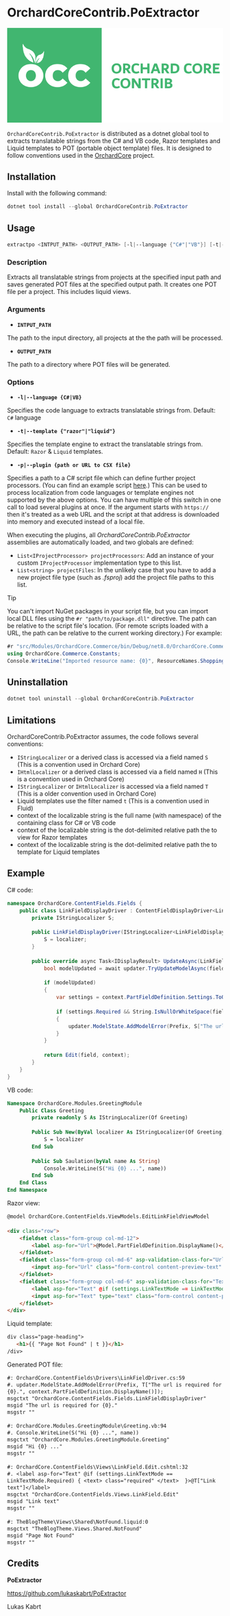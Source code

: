# OrchardCoreContrib.PoExtractor

![Orchard Core Contrib](images/OCC.png)

`OrchardCoreContrib.PoExtractor` is distributed as a dotnet global tool to extracts translatable strings from the C# and VB code, Razor templates and Liquid templates to POT (portable object template) files. It is designed to follow conventions used in the [OrchardCore](https://github.com/OrchardCMS/OrchardCore) project.

## Installation

Install with the following command:

```powershell
dotnet tool install --global OrchardCoreContrib.PoExtractor
```

## Usage

```powershell
extractpo <INTPUT_PATH> <OUTPUT_PATH> [-l|--language {"C#"|"VB"}] [-t|--template {"razor"|"liquid"}]
```

### Description

Extracts all translatable strings from projects at the specified input path and saves generated POT files at the specified output path. It creates one POT file per a project. This includes liquid views.

### Arguments

- **`INTPUT_PATH`**

The path to the input directory, all projects at the the path will be processed.

- **`OUTPUT_PATH`**

The path to a directory where POT files will be generated.

### Options

- **`-l|--language {C#|VB}`**

Specifies the code language to extracts translatable strings from. Default: `C#` language

- **`-t|--template {"razor"|"liquid"}`**

Specifies the template engine to extract the translatable strings from. Default: `Razor` & `Liquid` templates.

- **`-p|--plugin {path or URL to CSX file}`**

Specifies a path to a C# script file which can define further project processors. (You can find an example script [here](test/OrchardCoreContrib.PoExtractor.Tests/PluginTestFiles/BasicJsonLocalizationProcessor.csx).) This can be used to process localization from code languages or template engines not supported by the above options. You can have multiple of this switch in one call to load several plugins at once. If the argument starts with `https://` then it's treated as a web URL and the script at that address is downloaded into memory and executed instead of a local file.

When executing the plugins, all _OrchardCoreContrib.PoExtractor_ assemblies are automatically loaded, and two globals are defined:

- `List<IProjectProcessor> projectProcessors`: Add an instance of your custom `IProjectProcessor` implementation type to this list.
- `List<string> projectFiles`: In the unlikely case that you have to add a new project file type (such as _.fsproj_) add the project file paths to this list.

> [!TIP]
> You can't import NuGet packages in your script file, but you can import local DLL files using the `#r "path/to/package.dll"` directive. The path can be relative to the script file's location. (For remote scripts loaded with a URL, the path can be relative to the current working directory.) For example:
> ```csharp
> #r "src/Modules/OrchardCore.Commerce/bin/Debug/net8.0/OrchardCore.Commerce.dll"
> using OrchardCore.Commerce.Constants;
> Console.WriteLine("Imported resource name: {0}", ResourceNames.ShoppingCart);
> ```

## Uninstallation

```powershell
dotnet tool uninstall --global OrchardCoreContrib.PoExtractor
```

## Limitations

OrchardCoreContrib.PoExtractor assumes, the code follows several conventions:

* `IStringLocalizer` or a derived class is accessed via a field named `S` (This is a convention used in Orchard Core)
* `IHtmlLocalizer` or a derived class is accessed via a field named `H` (This is a convention used in Orchard Core)
* `IStringLocalizer` or `IHtmlLocalizer` is accessed via a field named `T` (This is a older convention used in Orchard Core)
* Liquid templates use the filter named `t` (This is a convention used in Fluid)
* context of the localizable string is the full name (with namespace) of the containing class for C# or VB code
* context of the localizable string is the dot-delimited relative path the to view for Razor templates
* context of the localizable string is the dot-delimited relative path the to template for Liquid templates
 
## Example

C# code:
```csharp
namespace OrchardCore.ContentFields.Fields { 
    public class LinkFieldDisplayDriver : ContentFieldDisplayDriver<LinkField> {
        private IStringLocalizer S;

        public LinkFieldDisplayDriver(IStringLocalizer<LinkFieldDisplayDriver> localizer) {
            S = localizer;
        }

        public override async Task<IDisplayResult> UpdateAsync(LinkField field, IUpdateModel updater, UpdateFieldEditorContext context) {
            bool modelUpdated = await updater.TryUpdateModelAsync(field, Prefix, f => f.Url, f => f.Text);

            if (modelUpdated)
            {
                var settings = context.PartFieldDefinition.Settings.ToObject<LinkFieldSettings>();

                if (settings.Required && String.IsNullOrWhiteSpace(field.Url))
                {
                    updater.ModelState.AddModelError(Prefix, S["The url is required for {0}.", context.PartFieldDefinition.DisplayName()]);
                }
            }

            return Edit(field, context);
        }
    }
}
```

VB code:
```vb
Namespace OrchardCore.Modules.GreetingModule 
    Public Class Greeting
        private readonly S As IStringLocalizer(Of Greeting)

        Public Sub New(ByVal localizer As IStringLocalizer(Of Greeting))
            S = localizer
        End Sub

        Public Sub Saulation(byVal name As String)
            Console.WriteLine(S("Hi {0} ...", name))
        End Sub
    End Class
End Namespace
```

Razor view:
```html
@model OrchardCore.ContentFields.ViewModels.EditLinkFieldViewModel

<div class="row">
    <fieldset class="form-group col-md-12">
        <label asp-for="Url">@Model.PartFieldDefinition.DisplayName()</label>
    </fieldset>
    <fieldset class="form-group col-md-6" asp-validation-class-for="Url">
        <input asp-for="Url" class="form-control content-preview-text" placeholder="@settings.UrlPlaceholder" required="@isRequired" />
    </fieldset>
    <fieldset class="form-group col-md-6" asp-validation-class-for="Text">
        <label asp-for="Text" @if (settings.LinkTextMode == LinkTextMode.Required) { <text> class="required" </text>  }>@T["Link text"]</label>
        <input asp-for="Text" type="text" class="form-control content-preview-text" placeholder="@settings.TextPlaceholder" required="@isTextRequired" />
    </fieldset>
</div>

```

Liquid template:
```html
div class="page-heading">
   <h1>{{ "Page Not Found" | t }}</h1>
/div>

```

Generated POT file:
```
#: OrchardCore.ContentFields\Drivers\LinkFieldDriver.cs:59
#. updater.ModelState.AddModelError(Prefix, T["The url is required for {0}.", context.PartFieldDefinition.DisplayName()]);
msgctxt "OrchardCore.ContentFields.Fields.LinkFieldDisplayDriver"
msgid "The url is required for {0}."
msgstr ""

#: OrchardCore.Modules.GreetingModule\Greeting.vb:94
#. Console.WriteLine(S("Hi {0} ...", name))
msgctxt "OrchardCore.Modules.GreetingModule.Greeting"
msgid "Hi {0} ..."
msgstr ""

#: OrchardCore.ContentFields\Views\LinkField.Edit.cshtml:32
#. <label asp-for="Text" @if (settings.LinkTextMode == LinkTextMode.Required) { <text> class="required" </text>  }>@T["Link text"]</label>
msgctxt "OrchardCore.ContentFields.Views.LinkField.Edit"
msgid "Link text"
msgstr ""

#: TheBlogTheme\Views\Shared\NotFound.liquid:0
msgctxt "TheBlogTheme.Views.Shared.NotFound"
msgid "Page Not Found"
msgstr ""
```

## Credits

**PoExtractor**

https://github.com/lukaskabrt/PoExtractor

Lukas Kabrt
